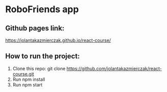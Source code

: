 # RoboFriends app

## Github pages link:
https://jolantakazmierczak.github.io/react-course/

## How to run the project:
1. Clone this repo: git clone https://github.com/jolantakazmierczak/react-course.git
2. Run npm install
3. Run npm start
